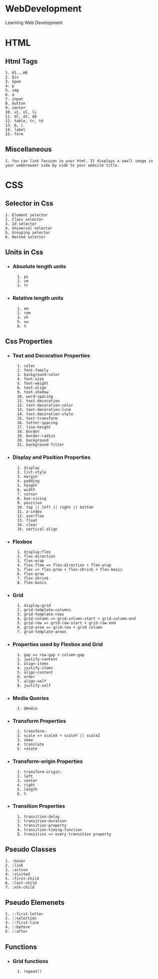 # WebDevelopment

Learning Web Development

# HTML

## Html Tags

    1. H1...H6
    2. Div
    3. Span
    4. p
    5. img
    6. a
    7. input
    8. button
    9. center
    10. ul, ol, li
    11. dl, dt, dd
    12. table, tr, td
    13. b, i
    14. label
    15. form

## Miscellaneous

    1. You can link favicon in your html. It displays a small image in your webbrowser side by side to your website title.

# CSS

## Selector in Css

    1. Element selector
    2. Class selector
    3. Id selector
    4. Universal selector
    5. Grouping selector
    6. Nested selector

## Units in Css

- ### Absolute length units

        1. px
        2. cm
        3. fr

- ### Relative length units
        1. em
        2. rem
        3. vh
        5. vw
        6. %

## Css Properties

- ### Text and Decoration Properties
        1. color
        2. font-family
        3. background-color
        4. font-size
        5. font-weight
        6. text-align
        9. text-shadow
        10. word-spacing
        11. text-decoration
        12. text-decoration-color
        13. text-decoration-line
        14. text-decoration-style
        15. text-transform
        16. letter-spacing
        17. line-height
        18. border
        19. border-radius
        20. background
        21. background-filter

- ### Display and Position Properties
        1. display
        2. list-style
        3. margin
        4. padding
        5. height
        6. width
        7. cursor
        8. box-sizing
        9. position
        10. top || left || right || bottom
        11. z-index
        12. overflow
        13. float
        14. clear
        15. vertical-align

- ### Flexbox
        1. display:flex
        2. flex-direction
        3. flex-wrap
        4. flex-flow => flex-direction + flex-wrap
        5. flex => flex-grow + flex-shrink + flex-basis
        6. flex-grow
        7. flex-shrink
        8. flex-basis

- ### Grid
        1. display:grid
        2. grid-template-columns
        3. grid-template-rows
        4. grid-column => grid-column-start + grid-column-end
        5. grid-row => grid-row-start + grid-row-end
        6. grid-area => grid-row + grid column
        7. grid-template-areas
        
- ### Properties used by Flexbox and Grid
        1. gap => row-gap + column-gap
        2. justify-content
        3. align-items
        4. justify-items
        5. align-content
        6. order
        7. align-self
        8. justify-self

- ### Media Queries
        1. @media

- ### Transform Properties
        1. transform:
        2. scale => scaleX + scaleY || scaleZ
        3. skew
        4. translate
        5. rotate

- ### Transform-origin Properties
        1. transform-origin: 
        2. left
        3. center
        4. right 
        5. length
        6. %

- ### Transition Properties
        1. transition-delay
        2. transition-duration
        3. transition-property
        4. transition-timing-function
        5. transition => every transition property

## Pseudo Classes

    1. :hover
    2. :link
    3. :active
    4. :visited
    5. :first-child
    6. :last-child
    7. :nth-child

## Pseudo Elemenets

    1. ::first-letter
    2. ::selection
    3. ::first-line
    4. ::before
    5. ::after

## Functions

- ### Grid functions
        1. repeat()
